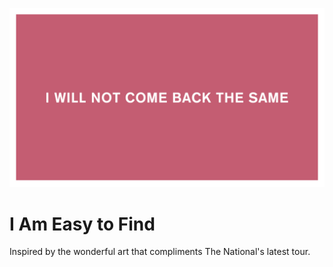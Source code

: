 ![Repo preview](https://raw.githubusercontent.com/janfaracik/i-am-easy-to-find/initial/preview.png)

# I Am Easy to Find

Inspired by the wonderful art that compliments The National's latest tour.
